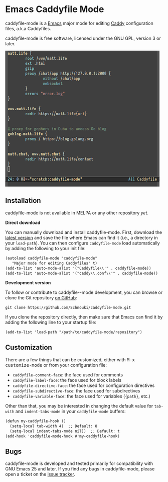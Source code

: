 # Emacs Caddyfile Mode

caddyfile-mode is a [Emacs][] major mode for editing [Caddy][] configuration
files, a.k.a Caddyfiles.

caddyfile-mode is free software, licensed under the GNU GPL, version 3 or later.

![Screenshot](img/screenshot.png)

## Installation

caddyfile-mode is not available in MELPA or any other repository *yet*.

**Direct download**

You can manually download and install caddyfile-mode. First, download the
[latest version][] and save the file where Emacs can find it (i.e., a directory
in your `load-path`). You can then configure `caddyfile-mode` load automatically
by adding the following to your init file:

```elisp
(autoload caddyfile-mode "caddyfile-mode"
   "Major mode for editing Caddyfiles" t)
(add-to-list 'auto-mode-alist '("Caddyfile\\'" . caddyfile-mode))
(add-to-list 'auto-mode-alist '("caddy\\.conf\\'" . caddyfile-mode))
```

**Development version**

To follow or contribute to caddyfile--mode development, you can browse or clone
the Git repository [on GitHub][repo]:

```
git clone https://github.com/Schnouki/caddyfile-mode.git
```

If you clone the repository directly, then make sure that Emacs can
find it by adding the following line to your startup file:

```elisp
(add-to-list 'load-path "/path/to/caddyfile-mode/repository")
```

## Customization

There are a few things that can be customized, either with <kbd>M-x
customize-mode</kbd> or from your configuration file:

* `caddyfile-comment-face`: the face used for comments
* `caddyfile-label-face`: the face used for block labels
* `caddyfile-directive-face`: the face used for configuration directives
* `caddyfile-subdirective-face`: the face used for subdirectives
* `caddyfile-variable-face`: the face used for variables (`{path}`, etc.)

Other than that, you may be interested in changing the default value for
`tab-with` and `indent-tabs-mode` in your `caddyfile-mode` buffers:

```elisp
(defun my-caddyfile-hook ()
  (setq-local tab-width 4)  ;; Default: 8
  (setq-local indent-tabs-mode nil))  ;; Default: t
(add-hook 'caddyfile-mode-hook #'my-caddyfile-hook)
```

## Bugs

caddyfile-mode is developed and tested primarily for compatibility with GNU
Emacs 25 and later. If you find any bugs in caddyfile-mode, please open a ticket on the [issue tracker][].


[Caddy]: https://caddyserver.com/
[Emacs]: https://www.gnu.org/software/emacs/
[issue tracker]: https://github.com/Schnouki/caddyfile-mode/issues
[latest version]: https://github.com/Schnouki/caddyfile-mode/blob/master/caddyfile-mode.el
[repo]: https://github.com/Schnouki/caddyfile-mode
